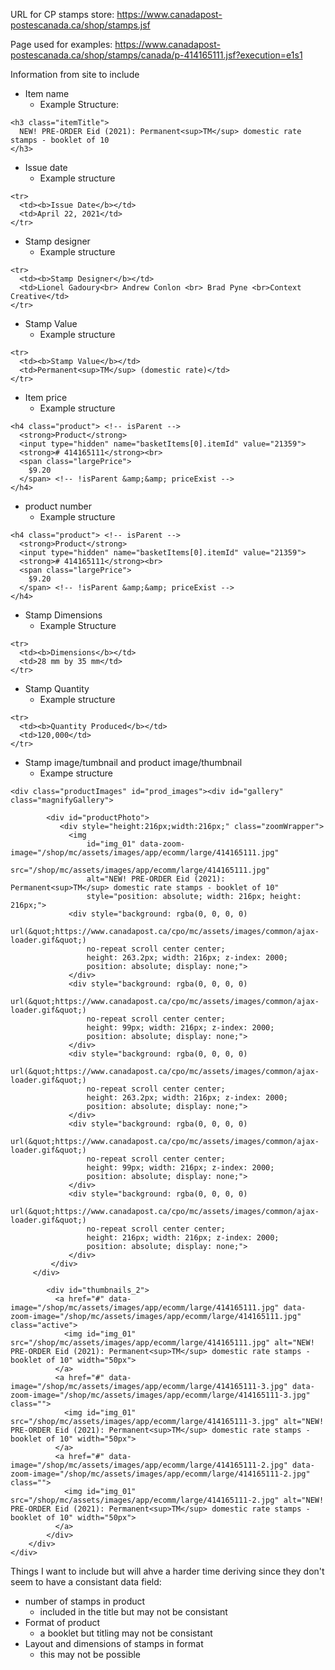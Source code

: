 URL for CP stamps store: https://www.canadapost-postescanada.ca/shop/stamps.jsf

Page used for examples: https://www.canadapost-postescanada.ca/shop/stamps/canada/p-414165111.jsf?execution=e1s1

Information from site to include
* Item name
  * Example Structure:
```
<h3 class="itemTitle">
  NEW! PRE-ORDER Eid (2021): Permanent<sup>TM</sup> domestic rate stamps - booklet of 10
</h3>
```

* Issue date
  * Example structure
```
<tr>
  <td><b>Issue Date</b></td>
  <td>April 22, 2021</td>
</tr>
```

* Stamp designer
  * Example structure
```
<tr>
  <td><b>Stamp Designer</b></td>
  <td>Lionel Gadoury<br> Andrew Conlon <br> Brad Pyne <br>Context Creative</td>
</tr>
```

* Stamp Value
  * Example structure
```
<tr>
  <td><b>Stamp Value</b></td>
  <td>Permanent<sup>TM</sup> (domestic rate)</td>
</tr>
```

* Item price
  * Example structure
```
<h4 class="product"> <!-- isParent -->
  <strong>Product</strong>
  <input type="hidden" name="basketItems[0].itemId" value="21359">								
  <strong># 414165111</strong><br>
  <span class="largePrice">
    $9.20
  </span> <!-- !isParent &amp;&amp; priceExist -->
</h4>
```

* product number
  * Example structure
```
<h4 class="product"> <!-- isParent -->
  <strong>Product</strong>
  <input type="hidden" name="basketItems[0].itemId" value="21359">								
  <strong># 414165111</strong><br>
  <span class="largePrice">
    $9.20
  </span> <!-- !isParent &amp;&amp; priceExist -->
</h4>
```

* Stamp Dimensions
  * Example Structure
```
<tr>
  <td><b>Dimensions</b></td>
  <td>28 mm by 35 mm</td>
</tr>
```

* Stamp Quantity
  * Example structure
```
<tr>
  <td><b>Quantity Produced</b></td>
  <td>120,000</td>
</tr>
```

* Stamp image/tumbnail and product image/thumbnail
  * Exampe structure
```
<div class="productImages" id="prod_images"><div id="gallery" class="magnifyGallery">
        
		<div id="productPhoto">
	       <div style="height:216px;width:216px;" class="zoomWrapper">
             <img 
                 id="img_01" data-zoom-image="/shop/mc/assets/images/app/ecomm/large/414165111.jpg" 
                 src="/shop/mc/assets/images/app/ecomm/large/414165111.jpg" 
                 alt="NEW! PRE-ORDER Eid (2021): Permanent<sup>TM</sup> domestic rate stamps - booklet of 10" 
                 style="position: absolute; width: 216px; height: 216px;">
             <div style="background: rgba(0, 0, 0, 0) 
                 url(&quot;https://www.canadapost.ca/cpo/mc/assets/images/common/ajax-loader.gif&quot;) 
                 no-repeat scroll center center; 
                 height: 263.2px; width: 216px; z-index: 2000; 
                 position: absolute; display: none;">
             </div>
             <div style="background: rgba(0, 0, 0, 0) 
                 url(&quot;https://www.canadapost.ca/cpo/mc/assets/images/common/ajax-loader.gif&quot;) 
                 no-repeat scroll center center; 
                 height: 99px; width: 216px; z-index: 2000; 
                 position: absolute; display: none;">
             </div>
             <div style="background: rgba(0, 0, 0, 0) 
                 url(&quot;https://www.canadapost.ca/cpo/mc/assets/images/common/ajax-loader.gif&quot;) 
                 no-repeat scroll center center; 
                 height: 263.2px; width: 216px; z-index: 2000; 
                 position: absolute; display: none;">
             </div>
             <div style="background: rgba(0, 0, 0, 0) 
                 url(&quot;https://www.canadapost.ca/cpo/mc/assets/images/common/ajax-loader.gif&quot;) 
                 no-repeat scroll center center; 
                 height: 99px; width: 216px; z-index: 2000; 
                 position: absolute; display: none;">
             </div>
             <div style="background: rgba(0, 0, 0, 0) 
                 url(&quot;https://www.canadapost.ca/cpo/mc/assets/images/common/ajax-loader.gif&quot;) 
                 no-repeat scroll center center; 
                 height: 216px; width: 216px; z-index: 2000; 
                 position: absolute; display: none;">
             </div>
         </div>
     </div>

        <div id="thumbnails_2">
          <a href="#" data-image="/shop/mc/assets/images/app/ecomm/large/414165111.jpg" data-zoom-image="/shop/mc/assets/images/app/ecomm/large/414165111.jpg" class="active">
            <img id="img_01" src="/shop/mc/assets/images/app/ecomm/large/414165111.jpg" alt="NEW! PRE-ORDER Eid (2021): Permanent<sup>TM</sup> domestic rate stamps - booklet of 10" width="50px">
          </a>
          <a href="#" data-image="/shop/mc/assets/images/app/ecomm/large/414165111-3.jpg" data-zoom-image="/shop/mc/assets/images/app/ecomm/large/414165111-3.jpg" class="">
            <img id="img_01" src="/shop/mc/assets/images/app/ecomm/large/414165111-3.jpg" alt="NEW! PRE-ORDER Eid (2021): Permanent<sup>TM</sup> domestic rate stamps - booklet of 10" width="50px">
          </a>
          <a href="#" data-image="/shop/mc/assets/images/app/ecomm/large/414165111-2.jpg" data-zoom-image="/shop/mc/assets/images/app/ecomm/large/414165111-2.jpg" class="">
            <img id="img_01" src="/shop/mc/assets/images/app/ecomm/large/414165111-2.jpg" alt="NEW! PRE-ORDER Eid (2021): Permanent<sup>TM</sup> domestic rate stamps - booklet of 10" width="50px">
          </a>
        </div>
    </div>
</div>
```


Things I want to include but will ahve a harder time deriving since they don't seem to have a consistant data field:
* number of stamps in product 
  * included in the title but may not be consistant
* Format of product
  * a booklet but titling may not be consistant
* Layout and dimensions of stamps in format
  * this may not be possible
